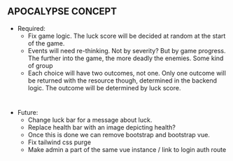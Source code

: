 ## APOCALYPSE CONCEPT
- Required:
    - Fix game logic. The luck score will be decided at random at the start of the game.
    - Events will need re-thinking. Not by severity? But by game progress. The further into
    the game, the more deadly the enemies. Some kind of group
    - Each choice will have two outcomes, not one. Only one outcome will be returned with the 
    resource though, determined in the backend logic. The outcome will be determined by luck score.
    
# 

- Future:
    - Change luck bar for a message about luck.
    - Replace health bar with an image depicting health?
    - Once this is done we can remove bootstrap and bootstrap vue.
    - Fix tailwind css purge
    - Make admin a part of the same vue instance / link to login auth route
